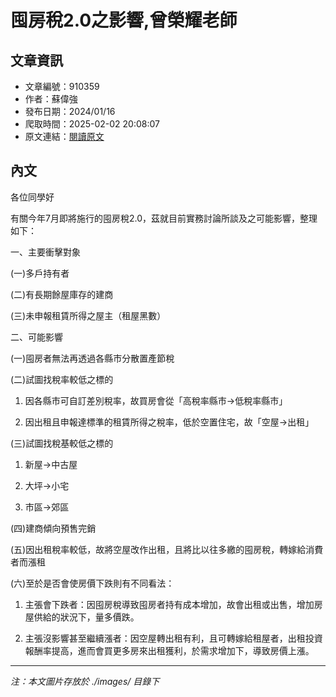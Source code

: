 # 囤房稅2.0之影響,曾榮耀老師

## 文章資訊
- 文章編號：910359
- 作者：蘇偉強
- 發布日期：2024/01/16
- 爬取時間：2025-02-02 20:08:07
- 原文連結：[閱讀原文](https://real-estate.get.com.tw/Columns/detail.aspx?no=910359)

## 內文
各位同學好

有關今年7月即將施行的囤房稅2.0，茲就目前實務討論所談及之可能影響，整理如下：

一、主要衝擊對象

(一)多戶持有者

(二)有長期餘屋庫存的建商

(三)未申報租賃所得之屋主（租屋黑數）

二、可能影響

(一)囤房者無法再透過各縣市分散置產節稅

(二)試圖找稅率較低之標的

1. 因各縣市可自訂差別稅率，故買房會從「高稅率縣市→低稅率縣市」

2. 因出租且申報達標準的租賃所得之稅率，低於空置住宅，故「空屋→出租」

(三)試圖找稅基較低之標的

1. 新屋→中古屋

2. 大坪→小宅

3. 市區→郊區

(四)建商傾向預售完銷

(五)因出租稅率較低，故將空屋改作出租，且將比以往多繳的囤房稅，轉嫁給消費者而漲租

(六)至於是否會使房價下跌則有不同看法：

1. 主張會下跌者：因囤房稅導致囤房者持有成本增加，故會出租或出售，增加房屋供給的狀況下，量多價跌。

2. 主張沒影響甚至繼續漲者：因空屋轉出租有利，且可轉嫁給租屋者，出租投資報酬率提高，進而會買更多房來出租獲利，於需求增加下，導致房價上漲。

---
*注：本文圖片存放於 ./images/ 目錄下*
